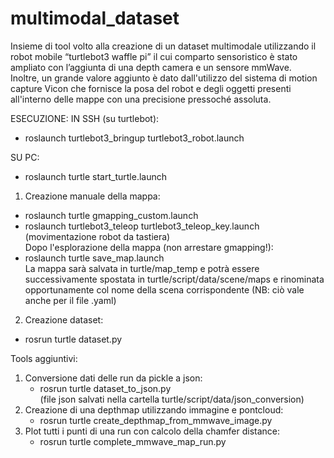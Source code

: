 # multimodal_dataset

Insieme di tool volto alla creazione di un dataset multimodale utilizzando il robot mobile “turtlebot3 waffle pi” il cui comparto sensoristico è stato ampliato con l’aggiunta di una depth camera e un sensore mmWave.  
Inoltre, un grande valore aggiunto è dato dall'utilizzo del sistema di motion capture Vicon che fornisce la posa del robot e degli oggetti presenti all'interno delle mappe con una precisione pressoché assoluta.

ESECUZIONE:
IN SSH (su turtlebot): 
- roslaunch turtlebot3_bringup turtlebot3_robot.launch

SU PC:
- roslaunch turtle start_turtle.launch

1) Creazione manuale della mappa:
  - roslaunch turtle gmapping_custom.launch 
  - roslaunch turtlebot3_teleop turtlebot3_teleop_key.launch (movimentazione robot da tastiera)  
  Dopo l'esplorazione della mappa (non arrestare gmapping!):
  - roslaunch turtle save_map.launch  
  La mappa sarà salvata in turtle/map_temp e potrà essere successivamente spostata in turtle/script/data/scene/maps e rinominata opportunamente col nome    della scena corrispondente (NB: ciò vale anche per il file .yaml)
  
2) Creazione dataset:
  - rosrun turtle dataset.py
 

Tools aggiuntivi: 
1) Conversione dati delle run da pickle a json: 
    - rosrun turtle dataset_to_json.py  
      (file json salvati nella cartella turtle/script/data/json_conversion)
2) Creazione di una depthmap utilizzando immagine e pontcloud:
    - rosrun turtle create_depthmap_from_mmwave_image.py
3) Plot tutti i punti di una run con calcolo della chamfer distance:
    - rosrun turtle complete_mmwave_map_run.py
